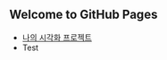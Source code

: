 ## Welcome to GitHub Pages

- [나의 시각화 프로젝트](https://chang-il-sik.github.io/vis-project/quickstart.html)
- Test

